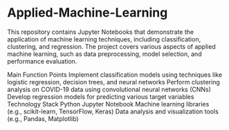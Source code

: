 # Applied-Machine-Learning
This repository contains Jupyter Notebooks that demonstrate the application of machine learning techniques, including classification, clustering, and regression. The project covers various aspects of applied machine learning, such as data preprocessing, model selection, and performance evaluation.

Main Function Points
Implement classification models using techniques like logistic regression, decision trees, and neural networks
Perform clustering analysis on COVID-19 data using convolutional neural networks (CNNs)
Develop regression models for predicting various target variables
Technology Stack
Python
Jupyter Notebook
Machine learning libraries (e.g., scikit-learn, TensorFlow, Keras)
Data analysis and visualization tools (e.g., Pandas, Matplotlib)

